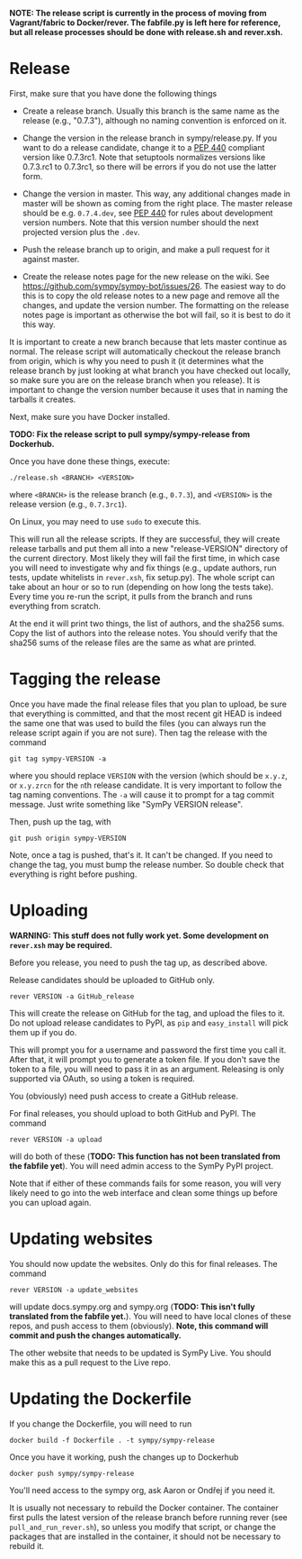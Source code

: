 **NOTE: The release script is currently in the process of moving from
Vagrant/fabric to Docker/rever. The fabfile.py is left here for reference, but
all release processes should be done with release.sh and rever.xsh.**

# Release

First, make sure that you have done the following things

- Create a release branch. Usually this branch is the same name as the release
  (e.g., "0.7.3"), although no naming convention is enforced on it.

- Change the version in the release branch in sympy/release.py. If you want to
  do a release candidate, change it to a [PEP
  440](https://www.python.org/dev/peps/pep-0440) compliant version like
  0.7.3rc1. Note that setuptools normalizes versions like 0.7.3.rc1 to
  0.7.3rc1, so there will be errors if you do not use the latter form.

- Change the version in master. This way, any additional changes made in master
  will be shown as coming from the right place. The master release should be
  e.g. `0.7.4.dev`, see [PEP 440](https://www.python.org/dev/peps/pep-0440) for
  rules about development version numbers. Note that this version number should
  the next projected version plus the `.dev`.

- Push the release branch up to origin, and make a pull request for it against
  master.

- Create the release notes page for the new release on the wiki. See
  https://github.com/sympy/sympy-bot/issues/26. The easiest way to do this is
  to copy the old release notes to a new page and remove all the changes, and
  update the version number. The formatting on the release notes page is
  important as otherwise the bot will fail, so it is best to do it this way.

It is important to create a new branch because that lets master continue as
normal. The release script will automatically checkout the release branch from
origin, which is why you need to push it (it determines what the release
branch by just looking at what branch you have checked out locally, so make
sure you are on the release branch when you release). It is important to
change the version number because it uses that in naming the tarballs it
creates.

Next, make sure you have Docker installed.

**TODO: Fix the release script to pull sympy/sympy-release from Dockerhub.**

Once you have done these things, execute:

    ./release.sh <BRANCH> <VERSION>

where `<BRANCH>` is the release branch (e.g., `0.7.3`), and `<VERSION>` is the
release version (e.g., `0.7.3rc1`).

On Linux, you may need to use `sudo` to execute this.

This will run all the release scripts. If they are successful, they will
create release tarballs and put them all into a new "release-VERSION"
directory of the current directory. Most likely they will fail the first time,
in which case you will need to investigate why and fix things (e.g., update
authors, run tests, update whitelists in `rever.xsh`, fix setup.py). The whole
script can take about an hour or so to run (depending on how long the tests
take). Every time you re-run the script, it pulls from the branch and runs
everything from scratch.

At the end it will print two things, the list of authors, and the sha256 sums.
Copy the list of authors into the release notes. You should verify that the
sha256 sums of the release files are the same as what are printed.

# Tagging the release

Once you have made the final release files that you plan to upload, be sure
that everything is committed, and that the most recent git HEAD is indeed the
same one that was used to build the files (you can always run the release
script again if you are not sure). Then tag the release with the command

    git tag sympy-VERSION -a

where you should replace `VERSION` with the version (which should be `x.y.z`,
or `x.y.zrcn` for the `n`th release candidate. It is very important to follow
the tag naming conventions.  The `-a` will cause it to prompt for a tag commit
message. Just write something like "SymPy VERSION release".

Then, push up the tag, with

    git push origin sympy-VERSION

Note, once a tag is pushed, that's it. It can't be changed. If you need to
change the tag, you must bump the release number.  So double check that
everything is right before pushing.

# Uploading

**WARNING: This stuff does not fully work yet. Some development on `rever.xsh`
may be required.**

Before you release, you need to push the tag up, as described above.

Release candidates should be uploaded to GitHub only.

    rever VERSION -a GitHub_release

This will create the release on GitHub for the tag, and upload the files to
it.  Do not upload release candidates to PyPI, as `pip` and `easy_install`
will pick them up if you do.

This will prompt you for a username and password the first time you call it.
After that, it will prompt you to generate a token file.  If you don't save
the token to a file, you will need to pass it in as an argument. Releasing is
only supported via OAuth, so using a token is required.

You (obviously) need push access to create a GitHub release.

For final releases, you should upload to both GitHub and PyPI. The command

    rever VERSION -a upload

will do both of these (**TODO: This function has not been translated from the
fabfile yet**).  You will need admin access to the SymPy PyPI project.

Note that if either of these commands fails for some reason, you will very
likely need to go into the web interface and clean some things up before you
can upload again.

# Updating websites

You should now update the websites. Only do this for final releases. The command

    rever VERSION -a update_websites

will update docs.sympy.org and sympy.org (**TODO: This isn't fully translated
from the fabfile yet.**).  You will need to have local clones
of these repos, and push access to them (obviously).  **Note, this command
will commit and push the changes automatically.**

The other website that needs to be updated is SymPy Live. You should make this
as a pull request to the Live repo.

# Updating the Dockerfile

If you change the Dockerfile, you will need to run

    docker build -f Dockerfile . -t sympy/sympy-release

Once you have it working, push the changes up to Dockerhub

    docker push sympy/sympy-release

You'll need access to the sympy org, ask Aaron or Ondřej if you need it.

It is usually not necessary to rebuild the Docker container. The container
first pulls the latest version of the release branch before running rever
(see `pull_and_run_rever.sh`), so unless you modify that script, or change the
packages that are installed in the container, it should not be necessary to
rebuild it.
